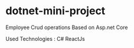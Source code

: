 # dotnet-mini-project

Employee Crud operations Based on Asp.net Core

Used Technologies :
C#
ReactJs

